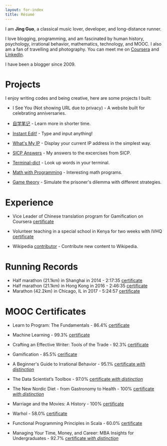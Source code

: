 ```yaml
---
layout: for-index
title: Résumé
---
```


I am **Jing Guo**, a classical music lover, developer, and long-distance runner.

I love blogging, programming, and am fascinated by human history, psychology, irrational behavior, mathematics, technology, and MOOC. I also am a fan of travelling and photography. You can meet me on [Coursera](https://www.coursera.org/user/i/faf6474432089b8d58309eb2c83b5cc7) and [LinkedIn](https://www.linkedin.com/in/imjingguo).

I have been a blogger since 2009.

Projects
=====

I enjoy writing codes and being creative, here are some projects I built:

* I See You (Not showing URL due to privacy) - A website built for celebrating anniversaries.

* [自学笔记](http://notes.guoj.org/) - Learn more in shorter time.

* [Instant Edit!](http://instantedit.github.io/) - Type and input anything!

* [What's My IP](http://ip.guoj.org/) - Display your current IP address in the simplest way.

* [SICP Answers](https://github.com/guojing0/SICP-Answers) - My answers to the excercises from SICP.

* [Terminal-dict](https://github.com/guojing0/terminal-dict/) - Look up words in your terminal.

* [Math with Programming](https://github.com/guojing0/Math-with-Programming) - Interesting math programs.

* [Game theory](https://github.com/guojing0/game-theory) - Simulate the prisoner's dilemma with different strategies.

Experience
=====

* Vice Leader of Chinese translation program for Gamification on Coursera [certificate](/images/translation.pdf)

* Volunteer teaching in a special school in Kenya for two weeks with IVHQ [certificate](/images/ivhq.pdf)

* Wikipedia [contributor](http://zh.wikipedia.org/wiki/User:Guojkiwi) - Contribute new content to Wikipedia.

Running Records
=====

* Half marathon (21.1km) in Shanghai in 2014 - 2:17:35 [certificate](/images/half-marathon.jpg)
* Half marathon (21.1km) in Hong Kong in 2016 - 2:46:35 [certificate](/images/hk-hf-marathon.pdf)
* Marathon (42.2km) in Chicago, IL in 2017 - 5:24:57 [certificate](/image/chicago-marathon.png)

MOOC Certificates
=====

* Learn to Program: The Fundamentals - 86.4% [certificate](/images/coursera-prog.pdf)

* Machine Learning - 99.3% [certificate](/images/coursera-ml.pdf)

* Crafting an Effective Writer: Tools of the Trade - 92.3% [certificate](/images/coursera-writing.pdf)

* Gamification - 85.5% [cerificate](/images/coursera-gamification.pdf)

* A Beginner's Guide to Irrational Behavior - 95.1% [certificate *with distinction*](/images/coursera-irrational.pdf)

* The Data Scientist’s Toolbox - 97.0% [certificate *with distinction*](/images/coursera-databox.pdf)

* The New Nordic Diet - from Gastronomy to Health - 100% [certificate *with distinction*](/images/coursera-nordic.pdf)

* Marriage and the Movies: A History - 100% [certificate](/images/coursera-marriage.pdf)

* Warhol - 58.0% [certificate](/images/coursera-warhol.pdf)

* Functional Programming Principles in Scala - 60.0% [certificate](/images/coursera-scala.pdf)

* Managing Your Time, Money, and Career: MBA Insights for Undergraduates - 92.7% [certificate *with distinction*](/images/coursera-money.pdf)
